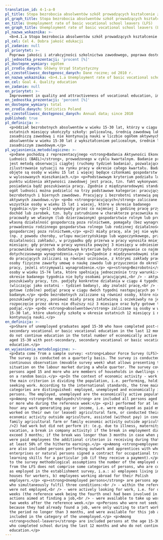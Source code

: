 ```yaml
---
translation_id: 4-1-a-0
pl_title: Stopa bezrobocia absolwentów szkół prowadzących kształcenie zawodowe wg BAEL
pl_graph_title: Stopa bezrobocia absolwentów szkół prowadzących kształcenie zawodowe wg BAEL
en_title: Unemployment rate of basic vocational school leavers (LFS)
en_graph_title: Unemployment rate of basic vocational school leavers (LFS)
pl_nazwa_wskaznika: >-
  <b>4.1.a Stopa bezrobocia absolwentów szkół prowadzących kształcenie zawodowe wg BAEL</b>
pl_cel: Cel 4. Dobra jakość edukacji
pl_zadanie: null
pl_priorytet: >-
  Poprawa jakości i atrakcyjności szkolnictwa zawodowego, poprawa dostosowania szkolenia i kształcenia zawodowego do potrzeb rynku pracy
pl_jednostka_prezentacji: 'procent [%]'
pl_dostepne_wymiary: ogółem
pl_zrodlo_danych: Główny Urząd Statystyczny
pl_czestotliwosc_dostępnosc_danych: Dane roczne; od 2010 r.
en_nazwa_wskaznika: <b>4.1.a Unemployment rate of basic vocational school leavers (LFS)</b>
en_cel: Goal 4. Quality education
en_zadanie: null
en_priorytet: >-
  Improvement in quality and attractiveness of vocational education, improvement in adjustment of vocational training and education to labour market needs
en_jednostka_prezentacji: 'percent [%]'
en_dostepne_wymiary: total
en_zrodlo_danych: Statistics Poland
en_czestotliwosc_dostępnosc_danych: Annual data; since 2010
published: true
pl_definicja: >-
  <p>Udział bezrobotnych absolwentów w wieku 15-30 lat, którzy w ciągu 12
  ostatnich miesięcy ukończyły szkoły: policealną, średnią zawodową lub
  zasadniczą zawodową i nie kontynuują nauki w liczbie ogółem aktywnych zawodowo
  absolwentów w wieku 15-30 lat z wykształceniem policealnym, średnim lub
  zasadniczym zawodowym.</p>
pl_wyjasnienia_metodologiczne: >-
  <p>Dane pochodzą z reprezentacyjnego <strong>Badania Aktywności Ekonomicznej
  Ludności (BAEL)</strong>, prowadzonego w cyklu kwartalnym. Badanie prowadzone
  jest metodą obserwacji ciągłej (ruchomy tydzień badania), pozwalającej na
  zilustrowanie sytuacji na rynku pracy w okresie całego kwartału. Badaniem
  objęte są osoby w wieku 15 lat i więcej będące członkami gospodarstw domowych
  w wylosowanych mieszkaniach.</p> <p>Podstawowym kryterium podziału ludności z
  punktu widzenia aktywności zawodowej jest praca, tzn. fakt wykonywania,
  posiadania bądź poszukiwania pracy. Zgodnie z międzynarodowymi standardami
  ogół ludności można podzielić na trzy podstawowe kategorie: pracujących,
  bezrobotnych i biernych zawodowo. Pracujący i bezrobotni stanowią populację
  aktywnych zawodowo.</p> <p>Do <strong>pracujących</strong> zaliczane są
  wszystkie osoby w wieku 15 lat i wiecej, które w okresie badanego
  tygodnia:</p> <p>1) wykonywały przez co najmniej 1 godzinę pracę przynoszącą
  dochód lub zarobek, tzn. były zatrudnione w charakterze pracownika najemnego,
  pracowały we własnym (lub dzierżawionym) gospodarstwie rolnym lub prowadziły
  własną działalność gospodarczą poza rolnictwem, pomagały (bez wynagrodzenia) w
  prowadzeniu rodzinnego gospodarstwa rolnego lub rodzinnej działalności
  gospodarczej poza rolnictwem,</p> <p>2) miały pracę, ale jej nie wykonywały
  (np. z powodu choroby, urlopu macierzyńskiego lub wypoczynkowego, przerwy w
  działalności zakładu), w przypadku gdy przerwa w pracy wynosiła mniej niż 3
  miesiące; gdy przerwa w pracy wynosiła powyżej 3 miesięcy w odniesieniu do
  pracowników najemnych dodatkowym kryterium było otrzymywanie co najmniej 50%
  dotychczasowego wynagrodzenia.</p> <p>Zgodnie z międzynarodowymi standardami,
  do pracujących zaliczani są również uczniowie, z którymi zakłady pracy lub
  osoby fizyczne zawarły umowę o naukę zawodu lub przyuczenie do określonej
  pracy, jeżeli otrzymywali wynagrodzenie.</p> <p><strong>Bezrobotni</strong> to
  osoby w wieku 15-74 lata, które spełniają jednocześnie trzy warunki:<br /> - w
  okresie badanego tygodnia nie były osobami pracującymi,<br /> - aktywnie
  poszukiwały pracy, tzn. podjęły konkretne działania w ciągu 4 tygodni
  (wliczając jako ostatni - tydzień badany), aby znaleźć pracę,<br /> - były
  gotowe (zdolne) podjąć pracę w ciągu dwóch tygodni następujących po tygodniu
  badanym.</p> <p>Do bezrobotnych zaliczane są również osoby, które nie
  poszukiwały pracy, ponieważ miały pracę załatwioną i oczekiwały na jej
  rozpoczęcie przez okres nie dłuższy niż 3 miesiące oraz były gotowe tę pracę
  podjąć.</p> <p>Do <strong>absolwentów</strong> zaliczane są osoby w wieku
  15-30 lat, które ukończyły szkołę w okresie ostatnich 12 miesięcy i nie
  kontynuują nauki.</p>
en_definicja: >-
  <p>Share of unemployed graduates aged 15-30 who have completed post-secondary,
  secondary vocational or basic vocational education in the last 12 months, and
  do not continue education in the total number of economically active graduates
  aged 15-30 with post-secondary, secondary vocational or basic vocational
  education.</p>
en_wyjasnienia_metodologiczne: >-
  <p>Data come from a sample survey: <strong>Labour Force Survey (LFS)</strong>.
  The survey is conducted on a quarterly basis. The survey is conducted as
  continuous observation (movable survey week) what allows presenting the
  situation on the labour market during a whole quarter. The survey covers
  persons aged 15 and more who are members of households in dwellings selected
  on a random basis.</p> <p>In the context of economic activity - work is
  the main criterion in dividing the population, i.e. performing, holding or
  seeking work. According to the international standards, the tree main
  categories are distinguished: employed, unemployed and economically inactive
  persons. The employed, unemployed are the economically active population.</p>
  <p>Among <strong>the employed</strong> are included all persons aged 15 years
  or more who during the reference week:</p> <p>1) performed for at least one
  hour any work generating pay or income, i.e. were employed as paid employees,
  worked on their own (or leased) agricultural farm, or conducted their own
  economic activity outside agriculture, assisted (without pay) in conducting
  family agricultural farm or family economic activity outside agriculture,<br
  />2) had work but did not perform it: (e.g. due to illness, maternity leave or
  vacation, a break in company activity) if the break in employment did not
  exceed 3 months; if the break was longer than 3 months in case when persons
  were paid employees the additional criterion is receiving during that period
  at least 50% of the hitherto earnings.</p> <p>Among <strong>employees</strong>
  are also included persons performing outwork and apprentices with whom
  enterprises or natural persons signed a contract for occupational training or
  learning skills for a particular job (if they receive a payment).</p> <p>Due
  to the survey methodological assumptions the number of the employed obtained
  from the LFS does not comprise some categories of persons, who are considered
  as employed in the establishment survey, i.a.: a) employees living in lodging
  houses for workers, b) employees working abroad for their Polish
  employers.</p> <p><strong>Unemployed persons</strong> are persons aged 15-74
  who simultaneously fulfil three conditions:<br /> - within the reference week
  were not employed,<br /> - were actively looking for work, i.e. for over 4
  weeks (the reference week being the fourth one) had been involved in concrete
  actions aimed at finding a job,<br /> - were available to take up work within
  two weeks after the reference week.</p> <p>Persons who were not seeking work
  because they had already found a job, were only waiting to start work within
  the period no longer than 3 months, and were available for this job are also
  included in the category of the unemployed.</p> <p>Among
  <strong>school-leavers</strong> are included persons at the age 15-30 years
  who completed school during the last 12 months and who do not continue
  education.</p>
---
```

